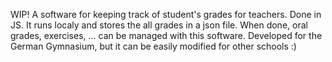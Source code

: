 WIP!
A software for keeping track of student's grades for teachers. Done in JS. 
It runs localy and stores the all grades in a json file. When done, oral grades, exercises, ... can be managed with this software. Developed for the German Gymnasium, but it can be easily modified for other schools :)
